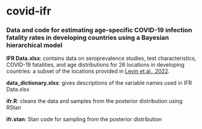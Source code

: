 # covid-ifr

### Data and code for estimating age-specific COVID-19 infection fatality rates in developing countries using a Bayesian hierarchical model 

**IFR Data.xlsx**: contains data on seroprevalence studies, test characteristics, COVID-19 fatalities, and age distributions for 26 locations in developing countries: a subset of the locations provided in [Levin et al., 2022](http://dx.doi.org/10.1136/bmjgh-2022-008477).

**data_dictionary.xlsx**: gives descriptions of the variable names used in IFR Data.xlsx

**ifr.R**: cleans the data and samples from the posterior distribution using RStan

**ifr.stan**: Stan code for sampling from the posterior distribution
